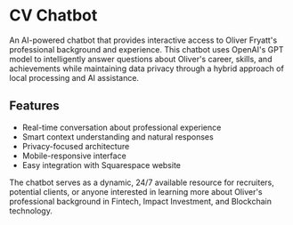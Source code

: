 # CV Chatbot

An AI-powered chatbot that provides interactive access to Oliver Fryatt's professional background and experience. This chatbot uses OpenAI's GPT model to intelligently answer questions about Oliver's career, skills, and achievements while maintaining data privacy through a hybrid approach of local processing and AI assistance.

## Features
- Real-time conversation about professional experience
- Smart context understanding and natural responses
- Privacy-focused architecture
- Mobile-responsive interface
- Easy integration with Squarespace website

The chatbot serves as a dynamic, 24/7 available resource for recruiters, potential clients, or anyone interested in learning more about Oliver's professional background in Fintech, Impact Investment, and Blockchain technology. 